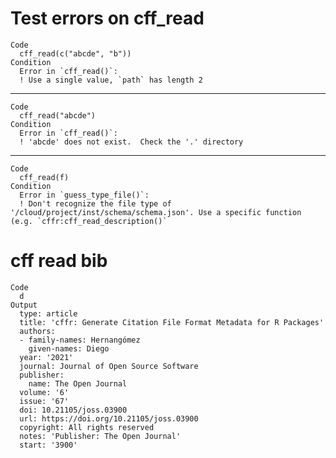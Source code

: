 # Test errors on cff_read

    Code
      cff_read(c("abcde", "b"))
    Condition
      Error in `cff_read()`:
      ! Use a single value, `path` has length 2

---

    Code
      cff_read("abcde")
    Condition
      Error in `cff_read()`:
      ! 'abcde' does not exist.  Check the '.' directory

---

    Code
      cff_read(f)
    Condition
      Error in `guess_type_file()`:
      ! Don't recognize the file type of '/cloud/project/inst/schema/schema.json'. Use a specific function (e.g. `cffr:cff_read_description()`

# cff read bib

    Code
      d
    Output
      type: article
      title: 'cffr: Generate Citation File Format Metadata for R Packages'
      authors:
      - family-names: Hernangómez
        given-names: Diego
      year: '2021'
      journal: Journal of Open Source Software
      publisher:
        name: The Open Journal
      volume: '6'
      issue: '67'
      doi: 10.21105/joss.03900
      url: https://doi.org/10.21105/joss.03900
      copyright: All rights reserved
      notes: 'Publisher: The Open Journal'
      start: '3900'

